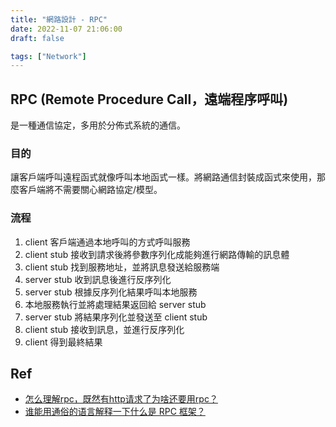 ```yaml
---
title: "網路設計 - RPC"
date: 2022-11-07 21:06:00
draft: false

tags: ["Network"]
---
```


## RPC (Remote Procedure Call，遠端程序呼叫)
是一種通信協定，多用於分佈式系統的通信。

### 目的
讓客戶端呼叫遠程函式就像呼叫本地函式一樣。將網路通信封裝成函式來使用，那麼客戶端將不需要關心網路協定/模型。

### 流程
1. client 客戶端通過本地呼叫的方式呼叫服務
2. client stub 接收到請求後將參數序列化成能夠進行網路傳輸的訊息體
3. client stub 找到服務地址，並將訊息發送給服務端
4. server stub 收到訊息後進行反序列化
5. server stub 根據反序列化結果呼叫本地服務
6. 本地服務執行並將處理結果返回給 server stub
7. server stub 將結果序列化並發送至 client stub
8. client stub 接收到訊息，並進行反序列化
9. client 得到最終結果

## Ref
- [怎么理解rpc，既然有http请求了为啥还要用rpc？](https://www.zhihu.com/question/524580708/answer/2584782720)
- [谁能用通俗的语言解释一下什么是 RPC 框架？](https://www.zhihu.com/question/25536695)